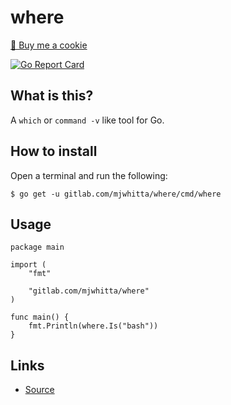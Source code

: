 # where

<a href="https://www.buymeacoffee.com/mjwhitta">🍪 Buy me a cookie</a>

[![Go Report Card](https://goreportcard.com/badge/gitlab.com/mjwhitta/where)](https://goreportcard.com/report/gitlab.com/mjwhitta/where)

## What is this?

A `which` or `command -v` like tool for Go.

## How to install

Open a terminal and run the following:

```
$ go get -u gitlab.com/mjwhitta/where/cmd/where
```

## Usage

```
package main

import (
    "fmt"

    "gitlab.com/mjwhitta/where"
)

func main() {
    fmt.Println(where.Is("bash"))
}
```

## Links

- [Source](https://gitlab.com/mjwhitta/where)
